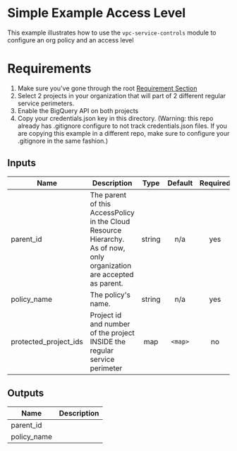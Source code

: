 # Simple Example Access Level

This example illustrates how to use the `vpc-service-controls` module to configure an org policy and an access level

# Requirements
1. Make sure you've gone through the root [Requirement Section](../../#requirements)
2. Select 2 projects in your organization that will part of 2 different regular service perimeters.
3. Enable the BigQuery API on both projects
4. Copy your credentials.json key in this directory. 
(Warning: this repo already has .gitignore configure to not track credentials.json files. If you are copying this example in a different repo, make sure to configure your .gitignore in the same fashion.)



[^]: (autogen_docs_start)

## Inputs

| Name | Description | Type | Default | Required |
|------|-------------|:----:|:-----:|:-----:|
| parent\_id | The parent of this AccessPolicy in the Cloud Resource Hierarchy. As of now, only organization are accepted as parent. | string | n/a | yes |
| policy\_name | The policy's name. | string | n/a | yes |
| protected\_project\_ids | Project id and number of the project INSIDE the regular service perimeter | map | `<map>` | no |

## Outputs

| Name | Description |
|------|-------------|
| parent\_id |  |
| policy\_name |  |

[^]: (autogen_docs_end)
